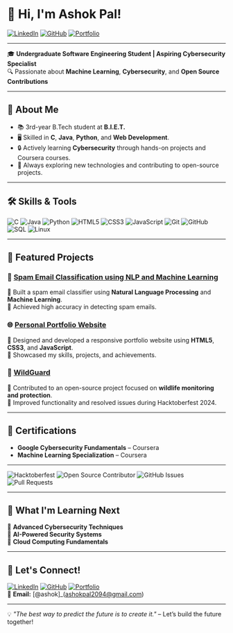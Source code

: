 # 👋 Hi, I'm Ashok Pal!

[![LinkedIn](https://img.shields.io/badge/LinkedIn-Ashok%20Pal-blue?style=flat&logo=linkedin)](https://www.linkedin.com/in/ashokpal2094) 
[![GitHub](https://img.shields.io/badge/GitHub-Ashokkpal-black?style=flat&logo=github)](https://github.com/Ashokkpal) 
[![Portfolio](https://img.shields.io/badge/Portfolio-Visit%20Here-orange?style=flat&logo=google-chrome)](https://ashokkpal.github.io/)

---

🎓 **Undergraduate Software Engineering Student | Aspiring Cybersecurity Specialist**  
🔍 Passionate about **Machine Learning**, **Cybersecurity**, and **Open Source Contributions**  

---

## 🚀 About Me

- 📚 3rd-year B.Tech student at **B.I.E.T.**
- 🖥️ Skilled in **C**, **Java**, **Python**, and **Web Development**.
- 🔒 Actively learning **Cybersecurity** through hands-on projects and Coursera courses.
- 🌱 Always exploring new technologies and contributing to open-source projects.

---

## 🛠️ Skills & Tools

![C](https://img.shields.io/badge/Code-C-informational?style=flat&logo=c)
![Java](https://img.shields.io/badge/Code-Java-informational?style=flat&logo=java)
![Python](https://img.shields.io/badge/Code-Python-informational?style=flat&logo=python)
![HTML5](https://img.shields.io/badge/Web-HTML5-informational?style=flat&logo=html5)
![CSS3](https://img.shields.io/badge/Web-CSS3-informational?style=flat&logo=css3)
![JavaScript](https://img.shields.io/badge/Web-JavaScript-informational?style=flat&logo=javascript)
![Git](https://img.shields.io/badge/Tools-Git-informational?style=flat&logo=git)
![GitHub](https://img.shields.io/badge/Tools-GitHub-informational?style=flat&logo=github)
![SQL](https://img.shields.io/badge/Database-SQL-informational?style=flat&logo=postgresql)
![Linux](https://img.shields.io/badge/Tools-Linux-informational?style=flat&logo=linux)

---

## 🌟 Featured Projects

### 🚀 [Spam Email Classification using NLP and Machine Learning](https://github.com/Ashokkpal/Spam-Email-Classification-using-NLP-and-Machine-Learning)
🔹 Built a spam email classifier using **Natural Language Processing** and **Machine Learning**.  
🔹 Achieved high accuracy in detecting spam emails.  

### 🌐 [Personal Portfolio Website](https://github.com/Ashokkpal/ashokkpal.github.io)
🔹 Designed and developed a responsive portfolio website using **HTML5**, **CSS3**, and **JavaScript**.  
🔹 Showcased my skills, projects, and achievements.  

### 🐾 [WildGuard](https://github.com/Ashokkpal/WildGuard)
🔹 Contributed to an open-source project focused on **wildlife monitoring and protection**.  
🔹 Improved functionality and resolved issues during Hacktoberfest 2024.  

---

## 📜 Certifications

- **Google Cybersecurity Fundamentals** – Coursera  
- **Machine Learning Specialization** – Coursera  

---
![Hacktoberfest](https://img.shields.io/badge/Hacktoberfest-2024-blueviolet?style=flat&logo=hacktoberfest)
![Open Source Contributor](https://img.shields.io/badge/Open%20Source-Contributor-brightgreen?style=flat&logo=opensourceinitiative)
![GitHub Issues](https://img.shields.io/github/issues/Ashokkpal?style=flat&logo=github)
![Pull Requests](https://img.shields.io/github/issues-pr/Ashokkpal?style=flat&logo=git)

---

## 🌱 What I'm Learning Next

🔸 **Advanced Cybersecurity Techniques**  
🔸 **AI-Powered Security Systems**  
🔸 **Cloud Computing Fundamentals**  

---

## 🎯 Let's Connect!

[![LinkedIn](https://img.shields.io/badge/LinkedIn-Ashok%20Pal-blue?style=flat&logo=linkedin)](https://www.linkedin.com/in/ashokpal2094) 
[![GitHub](https://img.shields.io/badge/GitHub-Ashokkpal-black?style=flat&logo=github)](https://github.com/Ashokkpal) 
[![Portfolio](https://img.shields.io/badge/Portfolio-Visit%20Here-orange?style=flat&logo=google-chrome)](https://ashokkpal.github.io/)  
📧 **Email:** [@ashok]_(ashokpal2094@gmail.com)

---

💡 *"The best way to predict the future is to create it."* – Let’s build the future together!
